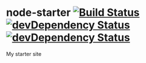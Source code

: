 # node-starter [![Build Status](https://travis-ci.org/developerdizzle/node-starter.svg?branch=master)](https://travis-ci.org/developerdizzle//node-starter) [![devDependency Status](https://david-dm.org/developerdizzle/node-starter.svg)](https://david-dm.org/developerdizzle/node-starter) [![devDependency Status](https://david-dm.org/developerdizzle/node-starter/dev-status.svg)](https://david-dm.org/developerdizzle//node-starter#info=devDependencies)

My starter site
